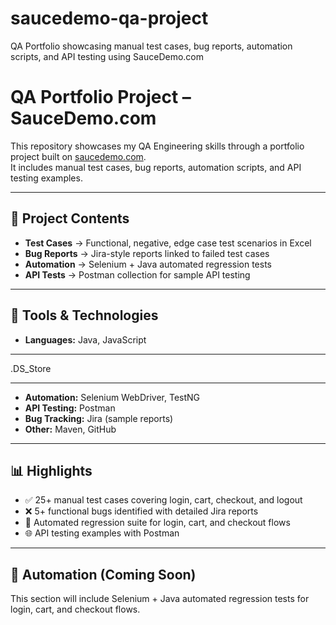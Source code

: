 # saucedemo-qa-project
QA Portfolio showcasing manual test cases, bug reports, automation scripts, and API testing using SauceDemo.com

# QA Portfolio Project – SauceDemo.com  

This repository showcases my QA Engineering skills through a portfolio project built on [saucedemo.com](https://www.saucedemo.com).  
It includes manual test cases, bug reports, automation scripts, and API testing examples.  

---

## 📂 Project Contents
- **Test Cases** → Functional, negative, edge case test scenarios in Excel  
- **Bug Reports** → Jira-style reports linked to failed test cases  
- **Automation** → Selenium + Java automated regression tests  
- **API Tests** → Postman collection for sample API testing  

---

## 🧪 Tools & Technologies
- **Languages:** Java, JavaScript

---

.DS_Store
  
---

- **Automation:** Selenium WebDriver, TestNG  
- **API Testing:** Postman  
- **Bug Tracking:** Jira (sample reports)  
- **Other:** Maven, GitHub  

---

## 📊 Highlights
- ✅ 25+ manual test cases covering login, cart, checkout, and logout  
- ❌ 5+ functional bugs identified with detailed Jira reports  
- 🤖 Automated regression suite for login, cart, and checkout flows  
- 🌐 API testing examples with Postman  

---

## 🚀 Automation (Coming Soon)
This section will include Selenium + Java automated regression tests for login, cart, and checkout flows.  



